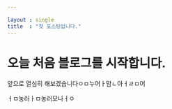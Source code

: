 ```yaml
---

layout : single
title  : "첫 포스팅입니다."
---
```


# 오늘 처음 블로그를 시작합니다.
앞으로 열심히 해보겠습니다ㅇㅁ누어ㅏ맘ㄴ아ㅓㄹㅁ어

ㅓㅁ눙러ㅏㅁ농러모나ㅓㅇ

